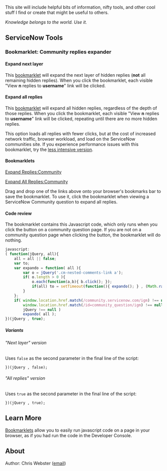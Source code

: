 This site will include helpful bits of information, nifty tools, and other cool stuff I find or create that might be useful to others.

_Knowledge belongs to the world. Use it._

## ServiceNow Tools

### Bookmarklet: Community replies expander

#### Expand next layer
This [bookmarklet](#learn-more) will expand the next layer of hidden replies (__not__ all remaining hidden replies). 
When you click the bookmarklet, each visible "View __n__ replies to __username__" link will be clicked.

#### Expand all replies
This [bookmarklet](#learn-more) will expand all hidden replies, regardless of the depth of those replies. 
When you click the bookmarklet, each visible "View __n__ replies to __username__" link will be clicked, repeating until there are no more hidden replies. 

This option loads all replies with fewer clicks, but at the cost of increased network traffic, browser workload, and load on the ServiceNow communities site. If you experience performance issues with this bookmarklet, try the [less intensive version](#expand-next-layer).

#### Bookmarklets

[Expand Replies:Community](javascript:(%20function(jQuery%2C%20all)%7Ball%20%3D%20all%20%7C%7C%20false%3Bvar%20to%3Bvar%20expando%20%3D%20function(%20all%20)%7Bvar%20o%20%3D%20jQuery('.cm-nested-comments-link%20a')%3Bif(%20o.length%20%3E%200%20)%7Bo.each(function(a%2Cb)%7B%20b.click()%3B%20%7D)%3Bif(all)%20to%20%3D%20setTimeout(function()%7B%20expando()%3B%20%7D%20%2C%20(Math.random()%20*%201000)%20%2B%201500%20)%3B%7D%7D%3Bif(%20window.location.href.match(%2Fcommunity.servicenow.com%2Figm)%20!%3D%3D%20null%20%26%26window.location.href.match(%2Fid%3Dcommunity_question%2Figm)%20!%3D%3D%20null%20%26%26jQuery%20!%3D%3D%20null%20)expando(%20all%20)%3B%7D)(jQuery%20%2C%20false)%3B)

[Expand All Replies:Community](javascript:(%20function(jQuery%2C%20all)%7Ball%20%3D%20all%20%7C%7C%20false%3Bvar%20to%3Bvar%20expando%20%3D%20function(%20all%20)%7Bvar%20o%20%3D%20jQuery('.cm-nested-comments-link%20a')%3Bif(%20o.length%20%3E%200%20)%7Bo.each(function(a%2Cb)%7B%20b.click()%3B%20%7D)%3Bif(all)%20to%20%3D%20setTimeout(function()%7B%20expando()%3B%20%7D%20%2C%20(Math.random()%20*%201000)%20%2B%201500%20)%3B%7D%7D%3Bif(%20window.location.href.match(%2Fcommunity.servicenow.com%2Figm)%20!%3D%3D%20null%20%26%26window.location.href.match(%2Fid%3Dcommunity_question%2Figm)%20!%3D%3D%20null%20%26%26jQuery%20!%3D%3D%20null%20)expando(%20all%20)%3B%7D)(jQuery%20%2C%20true)%3B)

Drag and drop one of the links above onto your browser's bookmarks bar to save the bookmarklet. To use it, click the bookmarklet when viewing a ServiceNow Community question to expand all replies.

#### Code review
The bookmarklet contains this Javascript code, which only runs when you click the button on a community question page. 
If you are not on a community question page when clicking the button, the bookmarklet will do nothing.
```js
javascript:
( function(jQuery, all){ 
    all = all || false;
    var to;
    var expando = function( all ){
        var o = jQuery('.cm-nested-comments-link a');
        if( o.length > 0 ){
            o.each(function(a,b){ b.click(); });
            if(all) to = setTimeout(function(){ expando(); } , (Math.random() * 1000) + 1500 );
        }  
    };
    if( window.location.href.match(/community.servicenow.com/igm) !== null && 
        window.location.href.match(/id=community_question/igm) !== null && 
        jQuery !== null ) 
        expando( all );
})(jQuery , true);
```
##### Variants
###### "Next layer" version
Uses `false` as the second parameter in the final line of the script:
```
})(jQuery , false);
```

###### "All replies" version
Uses `true` as the second parameter in the final line of the script:
```
})(jQuery , true);
```

## Learn More
[Bookmarklets](https://en.wikipedia.org/wiki/Bookmarklet) allow you to easily run javascript code on a page in your browser, as if you had run the code in the Developer Console. 

## About
Author: Chris Webster ([email](mailto:github-nospam<AT>sys.redstone.email))
